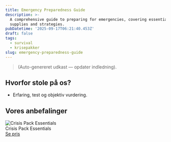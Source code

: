 ```yaml
---
title: Emergency Preparedness Guide
description: >-
  A comprehensive guide to preparing for emergencies, covering essential
  supplies and strategies.
pubDatetime: '2025-09-17T06:21:40.453Z'
draft: false
tags:
  - survival
  - krisepakker
slug: emergency-preparedness-guide
---
```

> (Auto-genereret udkast — opdater indledning).

## Hvorfor stole på os?
- Erfaring, test og objektiv vurdering.

## Vores anbefalinger


<!-- Auto: Affiliate-kort fra Products/SKUs -->

<div class="aff-card"><img src="abstract_15.png (https://v5.airtableusercontent.com/v3/u/45/45/1758103200000/_Ml_wzBnfIffLrNkVcNduA/5po76Pe8YY0JBc7odx5xKHF6L_hvAFO0315GXaOLawdXaZt5eMt1xk7YFNxpjTIunTtF3fqSifdCsl03EOGWHrjlkJVeVY7zWaNel5rpsijhIgegupo0No7Q9IM6rezJ7g2RAEOYMnoJm_xrIL1XyA6vfRU3ZZFj_QqbE1Z2Dsc/mbbMz9PFVRKwreKT1QHa93hkPGktGAuFgzu0OiyaBGU)" alt="Crisis Pack Essentials" class="aff-card__img" /><div class="aff-card__meta"><div class="aff-card__title">Crisis Pack Essentials</div><a class="aff-btn" href="https://affiliate.homeessentialsee62.com/deal789?utm_source=klartilalt&utm_medium=affiliate&subid=emergency-preparedness-guide-2025-09-17" rel="sponsored nofollow noopener" target="_blank">Se pris</a></div></div>

